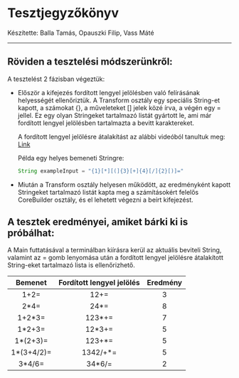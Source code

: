 # Tesztjegyzőkönyv
Készítette: Balla Tamás, Opauszki Filip, Vass Máté

---

## Röviden a tesztelési módszerünkről:
A tesztelést 2 fázisban végeztük:

* Először a kifejezés fordított lengyel jelölésben való felírásának helyességét ellenőriztük. A Transform osztály egy speciális String-et kapott, a számokat {}, a műveleteket [] jelek közé írva, a végén egy = jellel. Ez egy olyan Stringeket tartalmazó listát gyártott le, ami már fordított lengyel jelölésben tartalmazta a bevitt karaktereket.

	A fordított lengyel jelölésre átalakítást az alábbi videóból tanultuk meg: [Link](https://www.youtube.com/watch?v=LQ-iW8jm6Mk&list=PLmbvoouA4gigsnhvcIhlhwsJpKYJD_Gg0&index=3&t=0s "Fordított lengyel jelölésre alakítás")

	Példa egy helyes bemeneti Stringre:

	```java
	String exampleInput = "{1}[*][(]{3}[+]{4}[/]{2}[)]="
	```

* Miután a Transform osztály helyesen működött, az eredményként kapott Stringeket tartalmazó listát kapta meg a számításokért felelős CoreBuilder osztály, és el lehetett végezni a beírt kifejezést.

## A tesztek eredményei, amiket bárki ki is próbálhat:
A Main futtatásával a terminálban kiírásra kerül az aktuális beviteli String, valamint az = gomb lenyomása után a fordított lengyel jelölésre átalakított String-eket tartalmazó lista is ellenőrizhető.

|   Bemenet   | Fordított lengyel jelölés | Eredmény |
|:-----------:|:-------------------------:|:--------:|
| 1+2=        | 12+=                      |        3 |
| 2\*4=       | 24\*=          			  |        8 |
| 1+2\*3=     | 123\*+=        			  |        7 |
| 1\*2+3=     | 12\*3+=        			  |        5 |
| 1\*(2+3)=   | 123+\*=        			  |        5 |
| 1\*(3+4/2)= | 1342/+\*=      			  |        5 |
| 3\*4/6=     | 34\*6/=        			  |        2 |
